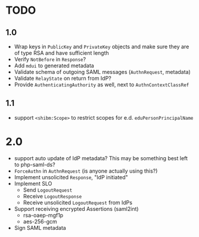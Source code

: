 # TODO
 
## 1.0

- Wrap keys in `PublicKey` and `PrivateKey` objects and make sure they are of
  type RSA and have sufficient length
- Verify `NotBefore` in `Response`? 
- Add `mdui` to generated metadata
- Validate schema of outgoing SAML messages (`AuthnRequest`, metadata)
- Validate `RelayState` on return from IdP?
- Provide `AuthenticatingAuthority` as well, next to `AuthnContextClassRef`

## 1.1

- support `<shibm:Scope>` to restrict scopes for e.d. `eduPersonPrincipalName`

# 2.0

- support auto update of IdP metadata? This may be something best left to 
  php-saml-ds?
- `ForceAuthn` in `AuthnRequest` (is anyone actually using this?)
- Implement unsolicited `Response`, "IdP initiated"
- Implement SLO
  - Send `LogoutRequest`
  - Receive `LogoutResponse`
  - Receive unsolicited `LogoutRequest` from IdPs
- Support receiving encrypted Assertions (saml2int)
  - rsa-oaep-mgf1p
  - aes-256-gcm
- Sign SAML metadata
